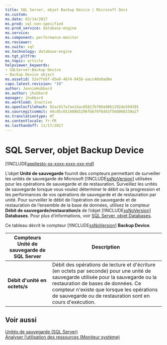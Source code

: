 ```yaml
---
title: SQL Server, objet Backup Device | Microsoft Docs
ms.custom: 
ms.date: 03/14/2017
ms.prod: sql-non-specified
ms.prod_service: database-engine
ms.service: 
ms.component: performance-monitor
ms.reviewer: 
ms.suite: sql
ms.technology: database-engine
ms.tgt_pltfrm: 
ms.topic: article
helpviewer_keywords:
- SQLServer:Backup Device
- Backup Device object
ms.assetid: 52e7febf-d5e0-4674-945b-aacc40a9ad6e
caps.latest.revision: "19"
author: JennieHubbard
ms.author: jhubbard
manager: jhubbard
ms.workload: Inactive
ms.openlocfilehash: 92ac917a7ae14ac05817b709a9861292de569285
ms.sourcegitcommit: 44cd5c651488b5296fb679f6d43f50d068339a27
ms.translationtype: HT
ms.contentlocale: fr-FR
ms.lasthandoff: 11/17/2017
---
```

# <a name="sql-server-backup-device-object"></a>SQL Server, objet Backup Device
[!INCLUDE[appliesto-ss-xxxx-xxxx-xxx-md](../../includes/appliesto-ss-xxxx-xxxx-xxx-md.md)]

  L’objet **Unité de sauvegarde** fournit des compteurs permettant de surveiller les unités de sauvegarde de Microsoft [!INCLUDE[ssNoVersion](../../includes/ssnoversion-md.md)] utilisées pour les opérations de sauvegarde et de restauration. Surveillez les unités de sauvegarde lorsque vous voulez déterminer le débit ou la progression et les performances de vos opérations de sauvegarde et de restauration par unité. Pour surveiller le débit de l’opération de sauvegarde et de restauration de l’ensemble de la base de données, utilisez le compteur **Débit de sauvegarde/restauration/s** de l’objet [!INCLUDE[ssNoVersion](../../includes/ssnoversion-md.md)] **Databases**. Pour plus d’informations, voir [SQL Server, objet Databases](../../relational-databases/performance-monitor/sql-server-databases-object.md).  
  
 Ce tableau décrit le compteur [!INCLUDE[ssNoVersion](../../includes/ssnoversion-md.md)] **Backup Device**.  
  
|Compteurs Unité de sauvegarde de SQL Server|Description|  
|---------------------------------------|-----------------|  
|**Débit d'unité en octets/s**|Débit des opérations de lecture et d'écriture (en octets par seconde) pour une unité de sauvegarde utilisée pour la sauvegarde ou la restauration de bases de données. Ce compteur n'existe que lorsque les opérations de sauvegarde ou de restauration sont en cours d'exécution.|  
  
## <a name="see-also"></a>Voir aussi  
 [Unités de sauvegarde &#40;SQL Server&#41;](../../relational-databases/backup-restore/backup-devices-sql-server.md)   
 [Analyser l’utilisation des ressources &#40;Moniteur système&#41;](../../relational-databases/performance-monitor/monitor-resource-usage-system-monitor.md)  
  
  
